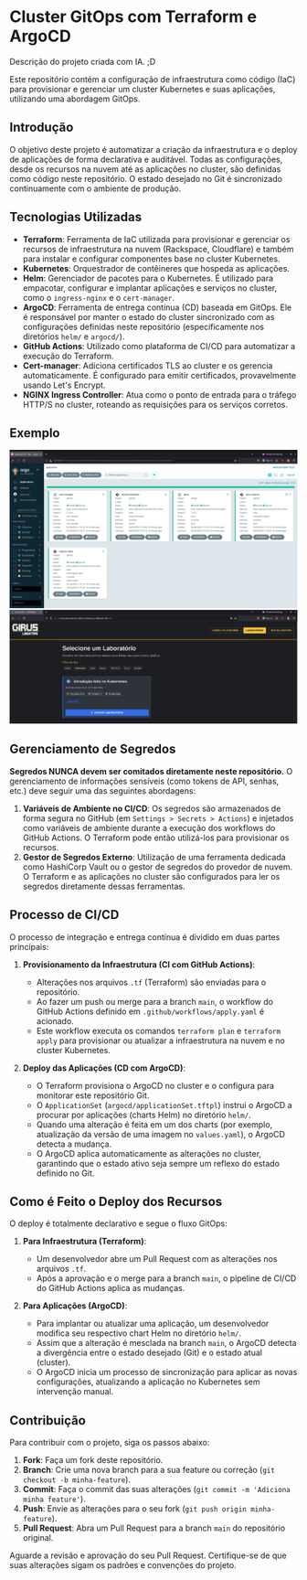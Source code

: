 # Cluster GitOps com Terraform e ArgoCD

Descrição do projeto criada com IA. ;D

Este repositório contém a configuração de infraestrutura como código (IaC) para provisionar e gerenciar um cluster Kubernetes e suas aplicações, utilizando uma abordagem GitOps.

## Introdução

O objetivo deste projeto é automatizar a criação da infraestrutura e o deploy de aplicações de forma declarativa e auditável. Todas as configurações, desde os recursos na nuvem até as aplicações no cluster, são definidas como código neste repositório. O estado desejado no Git é sincronizado continuamente com o ambiente de produção.

## Tecnologias Utilizadas

- **Terraform**: Ferramenta de IaC utilizada para provisionar e gerenciar os recursos de infraestrutura na nuvem (Rackspace, Cloudflare) e também para instalar e configurar componentes base no cluster Kubernetes.
- **Kubernetes**: Orquestrador de contêineres que hospeda as aplicações.
- **Helm**: Gerenciador de pacotes para o Kubernetes. É utilizado para empacotar, configurar e implantar aplicações e serviços no cluster, como o `ingress-nginx` e o `cert-manager`.
- **ArgoCD**: Ferramenta de entrega contínua (CD) baseada em GitOps. Ele é responsável por manter o estado do cluster sincronizado com as configurações definidas neste repositório (especificamente nos diretórios `helm/` e `argocd/`).
- **GitHub Actions**: Utilizado como plataforma de CI/CD para automatizar a execução do Terraform.
- **Cert-manager**: Adiciona certificados TLS ao cluster e os gerencia automaticamente. É configurado para emitir certificados, provavelmente usando Let's Encrypt.
- **NGINX Ingress Controller**: Atua como o ponto de entrada para o tráfego HTTP/S no cluster, roteando as requisições para os serviços corretos.

## Exemplo

![alt](./assets/argocd.png)
![alt](./assets/girus.png)

## Gerenciamento de Segredos

**Segredos NUNCA devem ser comitados diretamente neste repositório.** O gerenciamento de informações sensíveis (como tokens de API, senhas, etc.) deve seguir uma das seguintes abordagens:

1.  **Variáveis de Ambiente no CI/CD**: Os segredos são armazenados de forma segura no GitHub (em `Settings > Secrets > Actions`) e injetados como variáveis de ambiente durante a execução dos workflows do GitHub Actions. O Terraform pode então utilizá-los para provisionar os recursos.
2.  **Gestor de Segredos Externo**: Utilização de uma ferramenta dedicada como HashiCorp Vault ou o gestor de segredos do provedor de nuvem. O Terraform e as aplicações no cluster são configurados para ler os segredos diretamente dessas ferramentas.

## Processo de CI/CD

O processo de integração e entrega contínua é dividido em duas partes principais:

1.  **Provisionamento da Infraestrutura (CI com GitHub Actions)**:
    -   Alterações nos arquivos `.tf` (Terraform) são enviadas para o repositório.
    -   Ao fazer um push ou merge para a branch `main`, o workflow do GitHub Actions definido em `.github/workflows/apply.yaml` é acionado.
    -   Este workflow executa os comandos `terraform plan` e `terraform apply` para provisionar ou atualizar a infraestrutura na nuvem e no cluster Kubernetes.

2.  **Deploy das Aplicações (CD com ArgoCD)**:
    -   O Terraform provisiona o ArgoCD no cluster e o configura para monitorar este repositório Git.
    -   O `ApplicationSet` (`argocd/applicationSet.tftpl`) instrui o ArgoCD a procurar por aplicações (charts Helm) no diretório `helm/`.
    -   Quando uma alteração é feita em um dos charts (por exemplo, atualização da versão de uma imagem no `values.yaml`), o ArgoCD detecta a mudança.
    -   O ArgoCD aplica automaticamente as alterações no cluster, garantindo que o estado ativo seja sempre um reflexo do estado definido no Git.

## Como é Feito o Deploy dos Recursos

O deploy é totalmente declarativo e segue o fluxo GitOps:

1.  **Para Infraestrutura (Terraform)**:
    -   Um desenvolvedor abre um Pull Request com as alterações nos arquivos `.tf`.
    -   Após a aprovação e o merge para a branch `main`, o pipeline de CI/CD do GitHub Actions aplica as mudanças.

2.  **Para Aplicações (ArgoCD)**:
    -   Para implantar ou atualizar uma aplicação, um desenvolvedor modifica seu respectivo chart Helm no diretório `helm/`.
    -   Assim que a alteração é mesclada na branch `main`, o ArgoCD detecta a divergência entre o estado desejado (Git) e o estado atual (cluster).
    -   O ArgoCD inicia um processo de sincronização para aplicar as novas configurações, atualizando a aplicação no Kubernetes sem intervenção manual.

## Contribuição

Para contribuir com o projeto, siga os passos abaixo:

1.  **Fork**: Faça um fork deste repositório.
2.  **Branch**: Crie uma nova branch para a sua feature ou correção (`git checkout -b minha-feature`).
3.  **Commit**: Faça o commit das suas alterações (`git commit -m 'Adiciona minha feature'`).
4.  **Push**: Envie as alterações para o seu fork (`git push origin minha-feature`).
5.  **Pull Request**: Abra um Pull Request para a branch `main` do repositório original.

Aguarde a revisão e aprovação do seu Pull Request. Certifique-se de que suas alterações sigam os padrões e convenções do projeto.
